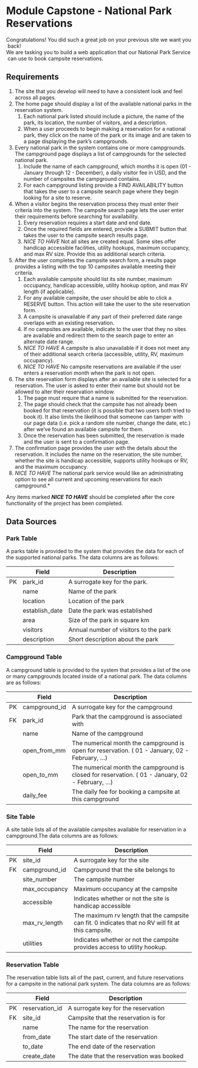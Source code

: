 # Module Capstone - National Park Reservations

 Congratulations! You did such a great job on your previous site we want you back! 
 We are tasking you to build a web application that our National Park Service can use to book campsite reservations.
 
## Requirements

1. The site that you develop will need to have a consistent look and feel across all pages.
2. The home page should display a list of the available national parks in the reservation system.
    1. Each national park listed should include a picture, the name of the park, its location, the number of visitors, and a description.
    2. When a user proceeds to begin making a reservation for a national park, they click on the name of the park or its image and are taken to a page displaying the park’s campgrounds.
3. Every national park in the system contains one or more campgrounds. The campground page displays a list of campgrounds for the selected national park.
    1. Include the name of each campground, which months it is open (01 - January through 12 - December), a daily visitor fee in USD, and the number of campsites the campground contains.
    2. For each campground listing provide a FIND AVAILABILITY button that takes the user to a campsite search page where they begin looking for a site to reserve.
4. When a visitor begins the reservation process they must enter their criteria into the system. The campsite search page lets the user enter their requirements before searching for availability.
    1. Every reservation requires a start date and end date.
    2. Once the required fields are entered, provide a SUBMIT button that takes the user to the campsite search results page.
    3. *NICE TO HAVE* Not all sites are created equal. Some sites offer handicap accessible facilities, utility hookups, maximum occupancy, and max RV size. Provide this as additional search criteria. 
5. After the user completes the campsite search form, a results page provides a listing with the top 10 campsites available meeting their criteria.   
    1. Each available campsite should list its site number, maximum occupancy, handicap accessible, utility hookup option, and max RV length (if applicable).
    2. For any available campsite, the user should be able to click a RESERVE  button. This action will take the user to the site reservation form.
    3. A campsite is unavailable if any part of their preferred date range overlaps with an existing reservation.
    4. If no campsites are available, indicate to the user that they no sites are available and redirect them to the search page to enter an alternate date range.
    5. *NICE TO HAVE* A campsite is also unavailable if it does not meet any of their additional search criteria (accessible, utility, RV, maximum occupancy).
    6. *NICE TO HAVE* No campsite reservations are available if the user enters a reservation month when the park is not open.
6. The site reservation form displays after an available site is selected for a reservation. The user is asked to enter their name but should not be allowed to alter their reservation window.
    1. The page must require that a name is submitted for the reservation.
    2. The page should check that the campsite has not already been booked for that reservation (it is possible that two users both tried to book it). It also limits the likelihood that someone can tamper with our page data (i.e. pick a random site number, change the date, etc.) after we’ve found an available campsite for them. 
    3. Once the reservation has been submitted, the reservation is made and the user is sent to a confirmation page.
7. The confirmation page provides the user with the details about the reservation. It includes the name on the reservation, the site number, whether the site is handicap accessible, supports utility hookups or RV, and the maximum occupancy.
8. *NICE TO HAVE* The national park service would like an administrating option to see all current and upcoming reservations for each campground.*

Any items marked **_NICE TO HAVE_** should be completed after the core functionality of the project has been completed.

## Data Sources

### Park Table
A parks table is provided to the system that provides the data for each of the supported national parks. The data columns are as follows:

| | Field | Description|
|-|-------|------------|
|PK| park_id | A surrogate key for the park. |
| | name | Name of the park |
| | location | Location of the park |
| | establish_date | Date the park was established |
| | area | Size of the park in square km |
| | visitors | Annual number of visitors to the park |
| | description | Short description about the park |

### Campground Table
A campground table is provided to the system that provides a list of the one or many campgrounds located inside of a national park. The data columns are as follows:

| | Field | Description|
|-|-------|------------|
|PK| campground_id | A surrogate key for the campground |
|FK| park_id | Park that the campground is associated with |
| | name | Name of the campground |
| | open_from_mm | The numerical month the campground is open for reservation. ( 01 - January, 02 - February, …) |
| | open_to_mm | The numerical month the campground is closed for reservation. ( 01 - January, 02 - February, …) |
| | daily_fee | The daily fee for booking a campsite at this campground |

### Site Table
A site table lists all of the available campsites available for reservation in a campground.The data columns are as follows:

| | Field | Description|
|-|-------|------------|
|PK| site_id | A surrogate key for the site |
|FK| campground_id | Campground that the site belongs to |
| | site_number | The campsite number |
| | max_occupancy | Maximum occupancy at the campsite |
| | accessible| Indicates whether or not the site is handicap accessible |
| | max_rv_length | The maximum rv length that the campsite can fit. 0 indicates that no RV will fit at this campsite. |
| | utilities | Indicates whether or not the campsite provides access to utility hookup. |


### Reservation Table
The reservation table lists all of the past, current, and future reservations for a campsite in the national park system. The data columns are as follows:

| | Field | Description|
|-|-------|------------|
|PK| reservation_id | A surrogate key for the reservation |
|FK| site_id | Campsite that the reservation is for |
| | name | The name for the reservation |
| | from_date | The start date of the reservation |
| | to_date | The end date of the reservation |
| | create_date | The date that the reservation was booked |